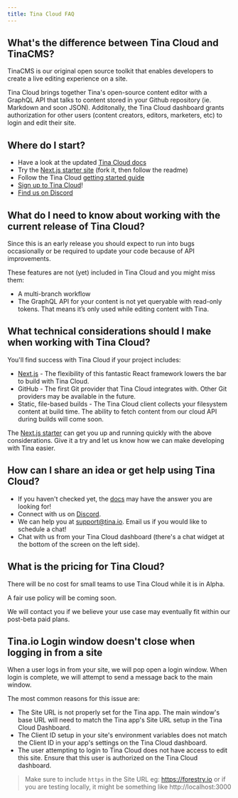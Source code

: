 ```yaml
---
title: Tina Cloud FAQ
---
```


## What's the difference between Tina Cloud and TinaCMS?

TinaCMS is our original open source toolkit that enables developers to create a live editing experience on a site.

Tina Cloud brings together Tina's open-source content editor with a GraphQL API that talks to content stored in your Github repository (ie. Markdown and soon JSON). Additonally, the Tina Cloud dashboard grants authorization for other users (content creators, editors, marketers, etc) to login and edit their site.

## Where do I start?

- Have a look at the updated [Tina Cloud docs](https://tina.io/docs/)
- Try the [Next.js starter site](https://github.com/tinacms/tina-cloud-starter) (fork it, then follow the readme)
- Follow the Tina Cloud [getting started guide](https://tina.io/guides/tina-cloud/starter/overview)
- [Sign up to Tina Cloud](https://app.tina.io/register)!
- [Find us on Discord](https://discord.com/invite/zumN63Ybpf)

## What do I need to know about working with the current release of Tina Cloud?

Since this is an early release you should expect to run into bugs occasionally or be required to update your code because of API improvements.

These features are not (yet) included in Tina Cloud and you might miss them:

- A multi-branch workflow
- The GraphQL API for your content is not yet queryable with read-only tokens. That means it’s only used while editing content with Tina.

## What technical considerations should I make when working with Tina Cloud?

You'll find success with Tina Cloud if your project includes:

- [Next.js](https://nextjs.org/) - The flexibility of this fantastic React framework lowers the bar to build with Tina Cloud.
- GitHub - The first Git provider that Tina Cloud integrates with. Other Git providers may be available in the future.
- Static, file-based builds - The Tina Cloud client collects your filesystem content at build time. The ability to fetch content from our cloud API during builds will come soon.

The [Next.js starter](https://github.com/tinacms/tina-cloud-starter) can get you up and running quickly with the above considerations. Give it a try and let us know how we can make developing with Tina easier.

## How can I share an idea or get help using Tina Cloud?

- If you haven't checked yet, the [docs](/docs/) may have the answer you are looking for!
- Connect with us on [Discord](https://discord.gg/6RrAXJws).
- We can help you at support@tina.io. Email us if you would like to schedule a chat!
- Chat with us from your Tina Cloud dashboard (there's a chat widget at the bottom of the screen on the left side).

## What is the pricing for Tina Cloud?

There will be no cost for small teams to use Tina Cloud while it is in Alpha.

A fair use policy will be coming soon.

We will contact you if we believe your use case may eventually fit within our post-beta paid plans.

## Tina.io Login window doesn't close when logging in from a site

When a user logs in from your site, we will pop open a login window. When login is complete, we will attempt to send a message back to the main window.

The most common reasons for this issue are:

- The Site URL is not properly set for the Tina app. The main window's base URL will need to match the Tina app's Site URL setup in the Tina Cloud Dashboard.
- The Client ID setup in your site's environment variables does not match the Client ID in your app's settings on the Tina Cloud dashboard.
- The user attempting to login to Tina Cloud does not have access to edit this site. Ensure that this user is authorized on the Tina Cloud dashboard.

> Make sure to include `https` in the Site URL eg: https://forestry.io or if you are testing locally, it might be something like http://localhost:3000
